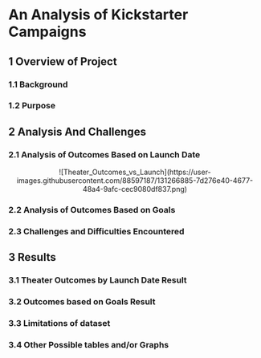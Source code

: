 # An Analysis of Kickstarter Campaigns

## 1 Overview of Project

### 1.1 Background

### 1.2 Purpose

## 2 Analysis And Challenges

### 2.1 Analysis of Outcomes Based on Launch Date

<p align="center">
![Theater_Outcomes_vs_Launch](https://user-images.githubusercontent.com/88597187/131266885-7d276e40-4677-48a4-9afc-cec9080df837.png)
</p>

### 2.2 Analysis of Outcomes Based on Goals

### 2.3 Challenges and Difficulties Encountered

## 3 Results

### 3.1 Theater Outcomes by Launch Date Result

### 3.2 Outcomes based on Goals Result

### 3.3 Limitations of dataset

### 3.4 Other Possible tables and/or Graphs


